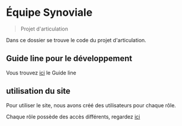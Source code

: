 # Équipe Synoviale

> Projet d'articulation

Dans ce dossier se trouve le code du projet d'articulation.

## Guide line pour le développement

Vous trouvez [ici](ProjetArt.md) le Guide line

## utilisation du site

Pour utiliser le site, nous avons créé des utilisateurs pour chaque rôle.

Chaque rôle possède des accès différents, regardez [ici](Role.md)


